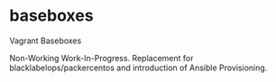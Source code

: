 # baseboxes

Vagrant Baseboxes

Non-Working Work-In-Progress. Replacement for blacklabelops/packercentos and introduction of Ansible Provisioning.


